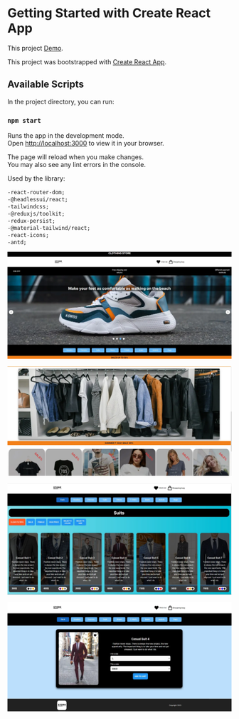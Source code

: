 # Getting Started with Create React App

This project [Demo](https://konst1984.github.io/clothing_store).

This project was bootstrapped with [Create React App](https://github.com/facebook/create-react-app).

## Available Scripts

In the project directory, you can run:

### `npm start`

Runs the app in the development mode.\
Open [http://localhost:3000](http://localhost:3000) to view it in your browser.

The page will reload when you make changes.\
You may also see any lint errors in the console.


Used by the library:

    -react-router-dom;
    -@headlessui/react;
    -tailwindcss;
    -@reduxjs/toolkit;
    -redux-persist;
    -@material-tailwind/react;
    -react-icons;
    -antd;



![image](src/assets/images/MainPage.webp)

![image](src/assets/images/MainPage2.webp)

![image](src/assets/images/TypePage.webp)

![image](src/assets/images/SinglePage.webp)
